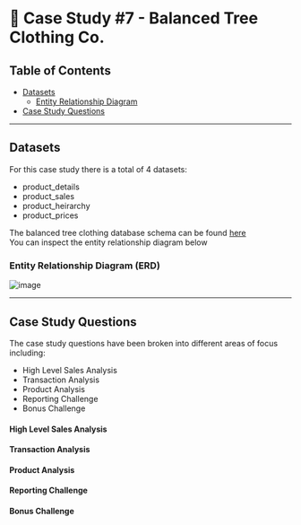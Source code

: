 # 👚 Case Study #7 - Balanced Tree Clothing Co.

## Table of Contents
- [Datasets]()
  - [Entity Relationship Diagram]()
- [Case Study Questions]()

---------------------------------

## Datasets
For this case study there is a total of 4 datasets:
- product_details
- product_sales
- product_heirarchy
- product_prices

The balanced tree clothing database schema can be found [here]() <br>
You can inspect the entity relationship diagram below
  ### Entity Relationship Diagram (ERD)
  
![image]()
 
---------------------------------

## Case Study Questions
The case study questions have been broken into different areas of focus including:

- High Level Sales Analysis
- Transaction Analysis
- Product Analysis
- Reporting Challenge
- Bonus Challenge 

#### High Level Sales Analysis

#### Transaction Analysis

#### Product Analysis

#### Reporting Challenge

#### Bonus Challenge